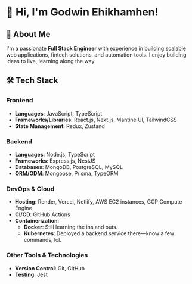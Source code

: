 
# 👋 Hi, I'm Godwin Ehikhamhen!  

## 🚀 About Me  
I'm a passionate **Full Stack Engineer** with experience in building scalable web applications, fintech solutions, and automation tools. I enjoy building ideas to live, learning along the way.  

## 🛠️ Tech Stack  

### **Frontend**  
- **Languages**: JavaScript, TypeScript  
- **Frameworks/Libraries**: React.js, Next.js, Mantine UI, TailwindCSS  
- **State Management**: Redux, Zustand    

### **Backend**  
- **Languages**: Node.js, TypeScript  
- **Frameworks**: Express.js, NestJS  
- **Databases**: MongoDB, PostgreSQL, MySQL  
- **ORM/ODM**: Mongoose, Prisma, TypeORM 

### **DevOps & Cloud**  
- **Hosting**: Render, Vercel, Netlify, AWS EC2 instances, GCP Compute Engine  
- **CI/CD**: GitHub Actions  
- **Containerization**:  
  - **Docker**: Still learning the ins and outs.  
  - **Kubernetes**: Deployed a backend service there—know a few commands, lol.  

### **Other Tools & Technologies**  
- **Version Control**: Git, GitHub  
- **Testing**: Jest
